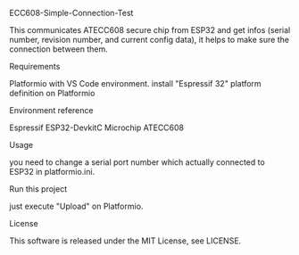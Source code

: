 ECC608-Simple-Connection-Test

This communicates ATECC608 secure chip from ESP32 and get infos (serial number, revision number, and current config data),
it helps to make sure the connection between them.

Requirements

  Platformio with VS Code environment.
  install "Espressif 32" platform definition on Platformio

Environment reference
  
  Espressif ESP32-DevkitC
  Microchip ATECC608

Usage

you need to change a serial port number which actually connected to ESP32 in platformio.ini.

Run this project

just execute "Upload" on Platformio. 

License

This software is released under the MIT License, see LICENSE.
